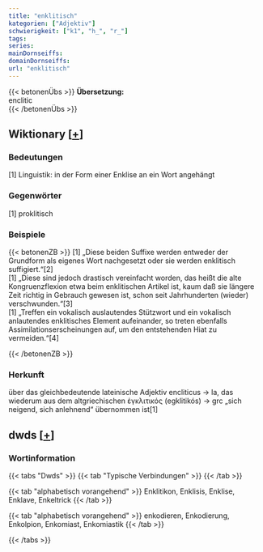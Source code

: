 ```yaml
---
title: "enklitisch"
kategorien: ["Adjektiv"]
schwierigkeit: ["k1", "h_", "r_"]
tags:
series:
mainDornseiffs:
domainDornseiffs:
url: "enklitisch"
---
```


{{< betonenÜbs >}}
**Übersetzung:**  
enclitic  
{{< /betonenÜbs >}}

## Wiktionary [[+](https://de.wiktionary.org/wiki/enklitisch)]

### Bedeutungen
[1] Linguistik: in der Form einer Enklise an ein Wort angehängt  

### Gegenwörter
[1] proklitisch  

### Beispiele
{{< betonenZB >}}
[1] „Diese beiden Suffixe werden entweder der Grundform als eigenes Wort nachgesetzt oder sie werden enklitisch suffigiert.“[2]  
[1] „Diese sind jedoch drastisch vereinfacht worden, das heißt die alte Kongruenzflexion etwa beim enklitischen Artikel ist, kaum daß sie längere Zeit richtig in Gebrauch gewesen ist, schon seit Jahrhunderten (wieder) verschwunden.“[3]  
[1] „Treffen ein vokalisch auslautendes Stützwort und ein vokalisch anlautendes enklitisches Element aufeinander, so treten ebenfalls Assimilationserscheinungen auf, um den entstehenden Hiat zu vermeiden.“[4]  

{{< /betonenZB >}}
### Herkunft
über das gleichbedeutende lateinische Adjektiv encliticus → la, das wiederum aus dem altgriechischen ἐγκλιτικός (egklitikós) → grc „sich neigend, sich anlehnend“ übernommen ist[1]  



## dwds [[+](https://www.dwds.de/wb/enklitisch)]

### Wortinformation
{{< tabs "Dwds" >}}
{{< tab "Typische Verbindungen" >}}
{{< /tab >}}

{{< tab "alphabetisch vorangehend" >}}
Enklitikon, Enklisis, Enklise, Enklave, Enkeltrick
{{< /tab >}}

{{< tab "alphabetisch vorangehend" >}}
enkodieren, Enkodierung, Enkolpion, Enkomiast, Enkomiastik
{{< /tab >}}

{{< /tabs >}}

